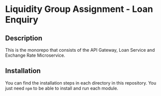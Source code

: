 # Liquidity Group Assignment - Loan Enquiry

## Description

This is the monorepo that consists of the API Gateway, Loan Service and Exchange Rate Microservice.


## Installation

You can find the installation steps in each directory in this repository. 
You just need `npm` to be able to install and run each module.
